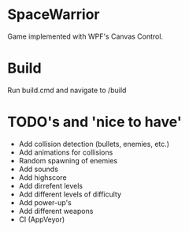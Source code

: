 # SpaceWarrior
Game implemented with WPF's Canvas Control.

# Build
Run build.cmd and navigate to /build

# TODO's and 'nice to have'
+ Add collision detection (bullets, enemies, etc.)
+ Add animations for collisions
+ Random spawning of enemies
+ Add sounds
+ Add highscore
+ Add dirrefent levels
+ Add different levels of difficulty
+ Add power-up's
+ Add different weapons
+ CI (AppVeyor)
